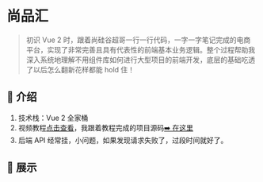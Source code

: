 # 尚品汇

> 初识 Vue 2 时，跟着尚硅谷超哥一行一行代码，一字一字笔记完成的电商平台，实现了非常完善且具有代表性的前端基本业务逻辑。整个过程帮助我深入系统地理解不用组件库如何进行大型项目的前端开发，底层的基础吃透了以后怎么翻新花样都能 hold 住！

## 📖 介绍

1. 技术栈：Vue 2 全家桶
2. 视频教程[点击查看](https://www.bilibili.com/video/BV1Vf4y1T7bw/?spm_id_from=333.337.search-card.all.click)，我跟着教程完成的项目源码[➡️ 在这里](https://github.com/feifei128/sph)
3. 后端 API 经常挂，小问题，如果发现请求失败了，过段时间就好了。

## 👀 展示
